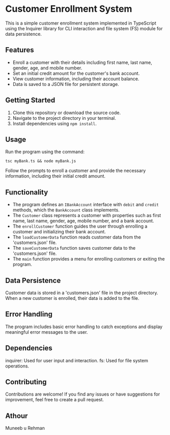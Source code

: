# Customer Enrollment System

This is a simple customer enrollment system implemented in TypeScript using the Inquirer library for CLI interaction and file system (FS) module for data persistence.

## Features

- Enroll a customer with their details including first name, last name, gender, age, and mobile number.
- Set an initial credit amount for the customer's bank account.
- View customer information, including their account balance.
- Data is saved to a JSON file for persistent storage.

## Getting Started

1. Clone this repository or download the source code.
2. Navigate to the project directory in your terminal.
3. Install dependencies using `npm install`.

## Usage

Run the program using the command:

```
tsc myBank.ts && node myBank.js
```

Follow the prompts to enroll a customer and provide the necessary information, including their initial credit amount.

## Functionality

- The program defines an `IBankAccount` interface with `debit` and `credit` methods, which the `BankAccount` class implements.
- The `Customer` class represents a customer with properties such as first name, last name, gender, age, mobile number, and a bank account.
- The `enrollCustomer` function guides the user through enrolling a customer and initializing their bank account.
- The `loadCustomerData` function reads customer data from the 'customers.json' file.
- The `saveCustomerData` function saves customer data to the 'customers.json' file.
- The `main` function provides a menu for enrolling customers or exiting the program.

## Data Persistence

Customer data is stored in a 'customers.json' file in the project directory. When a new customer is enrolled, their data is added to the file.

## Error Handling

The program includes basic error handling to catch exceptions and display meaningful error messages to the user.

## Dependencies

inquirer: Used for user input and interaction.
fs: Used for file system operations.

## Contributing

Contributions are welcome! If you find any issues or have suggestions for improvement, feel free to create a pull request.

## Athour

Muneeb u Rehman